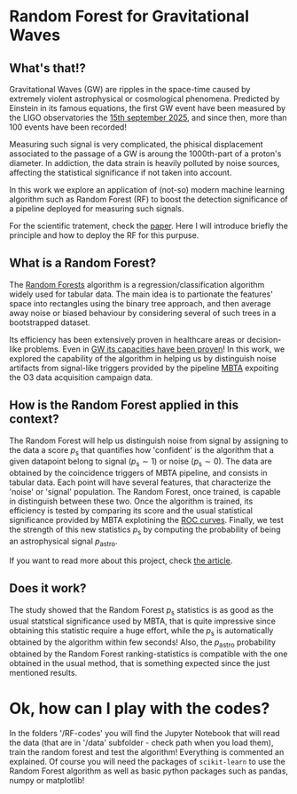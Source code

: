 # Random Forest for Gravitational Waves

## What's that!?

Gravitational Waves (GW) are ripples in the space-time caused by extremely violent astrophysical or cosmological phenomena. Predicted by Einstein in its famous equations,
the first GW event have been measured by the LIGO observatories the [15th september 2025](https://en.wikipedia.org/wiki/First_observation_of_gravitational_waves), and since then, more than 100 events have been recorded!

Measuring such signal is very complicated, the phisical displacement associated to the passage of a GW is aroung the 1000th-part of a proton's diameter. In addiction,
the data strain is heavily polluted by noise sources, affecting the statistical significance if not taken into account. 

In this work we explore an application of (not-so) modern machine learning algorithm such as Random Forest (RF) to boost the detection significance of a pipeline deployed 
for measuring such signals. 

For the scientific tratement, check the [paper](#arxiv). Here I will introduce briefly the principle and how to deploy the RF for this purpuse. 

## What is a Random Forest? 

The [Random Forests](https://www.stat.berkeley.edu/~breiman/randomforest2001.pdf) algorithm is a regression/classification algorithm widely used for tabular data. The main idea is to partionate the features' space into rectangles using the binary tree approach, and then average away noise or biased behaviour by considering  several of such trees in a bootstrapped dataset. 

Its efficiency has been extensively proven in healthcare areas or decision-like problems. Even in [GW its capacities have been proven](https://arxiv.org/pdf/1709.02421)!
In this work, we explored the capability of the algorithm in helping us by distinguish noise artifacts from signal-like triggers provided by the pipeline [MBTA](https://arxiv.org/pdf/2501.04598)
expoiting the O3 data acquisition campaign data. 

## How is the Random Forest applied in this context? 

The Random Forest will help us distinguish noise from signal by assigning to the data a score $p_\mathrm{s}$ that quantifies how 'confident' is the algorithm that a given 
datapoint belong to signal ($p_\mathrm{s} \sim 1$) or noise ($p_\mathrm{s} \sim 0$). 
The data are obtained by the coincidence triggers of MBTA pipeline, and consists in tabular data. Each point will have several features, that characterize the 'noise' or 'signal' population. The Random Forest, once trained, is capable in distinguish between these two. 
Once the algorithm is trained, its efficiency is tested by comparing its score and the usual statistical significance provided by MBTA explotining the [ROC curves](https://en.wikipedia.org/wiki/Receiver_operating_characteristic). 
Finally, we test the strength of this new statistics $p_\mathrm{s}$ by computing the probability of being an astrophysical signal $p_\mathrm{astro}$. 

If you want to read more about this project, check [the article](https://arxiv.org/abs/2509.12882).

## Does it work?

The study showed that the Random Forest $p_\mathrm{s}$ statistics is as good as the usual statstical significance used by MBTA, that is quite impressive since obtaining this statistic require a huge effort, while the $p_\mathrm{s}$ is automatically obtained by the algorithm within few seconds!
Also, the $p_\mathrm{astro}$ probability obtained by the Random Forest ranking-statistics is compatible with the one obtained in the usual method, that is something expected since the just mentioned results.

# Ok, how can I play with the codes? 

In the folders '/RF-codes' you will find the Jupyter Notebook that will read the data (that are in '/data' subfolder - check path when you load them), train the random forest and test the algorithm! Everything is commented an explained.
Of course you will need the packages of `scikit-learn` to use the Random Forest algorithm as well as basic python packages such as pandas, numpy or matplotlib!


